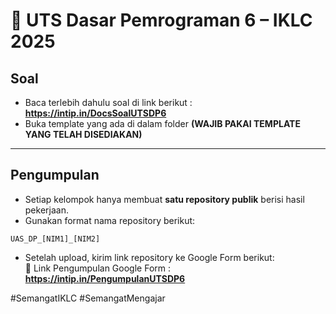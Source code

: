 # 🧩 UTS Dasar Pemrograman 6 – IKLC 2025

## Soal

- Baca terlebih dahulu soal di link berikut : **https://intip.in/DocsSoalUTSDP6**
- Buka template yang ada di dalam folder **(WAJIB PAKAI TEMPLATE YANG TELAH DISEDIAKAN)**
---
## Pengumpulan

- Setiap kelompok hanya membuat **satu repository publik** berisi hasil pekerjaan.
- Gunakan format nama repository berikut:

```
UAS_DP_[NIM1]_[NIM2]
```
- Setelah upload, kirim link repository ke Google Form berikut:  
  🔗 Link Pengumpulan Google Form : **https://intip.in/PengumpulanUTSDP6**

#SemangatIKLC 
#SemangatMengajar
